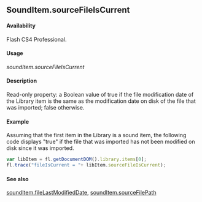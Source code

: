 ## SoundItem.sourceFileIsCurrent

#### Availability

Flash CS4 Professional.

#### Usage

*soundItem.sourceFileIsCurrent*

#### Description

Read-only property: a Boolean value of true if the file modification date of the Library item is the same as the modification date on disk of the file that was imported; false otherwise.

#### Example

Assuming that the first item in the Library is a sound item, the following code displays "true" if the file that was imported has not been modified on disk since it was imported.

```javascript
var libItem = fl.getDocumentDOM().library.items[0]; 
fl.trace("fileIsCurrent = "+ libItem.sourceFileIsCurrent);

```
#### See also

[soundItem.fileLastModifiedDate](../SoundItem_object/soundIte5.md), [soundItem.sourceFilePath](../SoundItem_object/soundIt12.md)

<span id="soundItem.sourceFilePath" class="anchor"></span>
